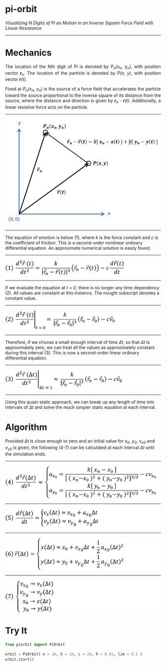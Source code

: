 # pi-orbit
<i>Visualizing N Digits of Pi as Motion in an Inverse Square Force Field with Linear Resistance</i>
<hr>
<h1>Mechanics</h1>
<p align="justify">
    The location of the Nth digit of Pi is denoted by <i>P<sub>n</sub>(x<sub>n</sub>, y<sub>n</sub>)</i>, with position vector <b><i>r</b><sub>n</sub></i>. 
    The location of the particle is denoted by <i>P(x, y)</i>, with position vector <b><i>r</b>(t)</i>.
</p>
<p align="justify">
    Fixed at <i>P<sub>n</sub>(x<sub>n</sub>, y<sub>n</sub>)</i> is the source of a force field that accelerates the particle toward the source proportional
    to the inverse square of its distance from the source, where the distance and direction is given by <b><i>r</b><sub>n</sub></i> - <b><i>r</b>(t)</i>.
    Additionally, a linear resistive force acts on the particle.
</p>

<hr>
<p align="center">
    <img src="photos/graph.png">
</p>
<hr>

<p aling="center">
    The equation of emotion is below (1), where <i>k</i> is the force constant and <i>c</i> is the coefficient of friction.
    This is a second-order nonlinear ordinary differential equation. An approximate numerical solution is easily found.
</p>

<hr>
<p align="center">
    <img src="photos/form1.png">
</p>
<hr>

<p aling="center">
    If we evaluate the equation at <i>t = 0</i>, there is no longer any time dependency (2). 
    All values are constant at this instance. The nought subscript denotes a constant value.
</p>

<hr>
<p align="center">
    <img src="photos/form2.png">
</p>
<hr>

<p aling="center">
    Therefore, if we choose a small enough interval of time <i>Δt</i>, so that <i>Δt</i> is approximately zero, 
    we can treat all the values as approximately constant during this interval (3). 
    This is now a second-order linear ordinary differential equation.
</p>

<hr>
<p align="center">
    <img src="photos/form3.png">
</p>
<hr>
<p aling="center">
    Using this quasi-static approach, we can break up any length of time into intervals of <i>Δt</i> 
    and solve the much simpler static equation at each interval.
</p>

<h1>Algorithm</h1>
<p>
    Provided <i>Δt</i> is close enough to zero and an initial value for 
    <i>x<sub>0</sub></i>, <i>y<sub>0</sub></i>, <i>ν<sub>x</sub><sub>0</sub></i> and <i>ν<sub>y</sub><sub>0</sub></i> is given,
    the following (4-7) can be calculated at each interval <i>Δt</i> until the simulation ends.
</p>

<hr>
<p align="center">
    <img src="photos/form4.png">
</p>
<hr>
<p align="center">
    <img src="photos/form5.png">
</p>
<hr>
<p align="center">
    <img src="photos/form6.png">
</p>
<hr>
<p align="center">
    <img src="photos/form7.png">
</p>

<h1>Try It</h1>

```python
from piorbit import PiOrbit
```


```python
orbit = PiOrbit( n = 10, k = 10, c = 20, h = 0.01, lim = 0.1 )
orbit.start()
```
